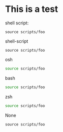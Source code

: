 # This is a test

shell script:

```shell script
source scripts/foo
```

shell-script

```shell-script
source scripts/foo
```

osh
```sh
source scripts/foo
```

bash

```bash
source scripts/foo
```

zsh

```zsh
source scripts/foo
```

None

```
source scripts/foo
```
